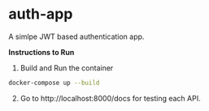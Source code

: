 # auth-app

A simlpe JWT based authentication app.

**Instructions to Run**

1. Build and Run the container

```bash
docker-compose up --build
```

2. Go to http://localhost:8000/docs for testing each API.
